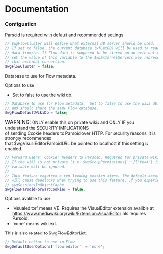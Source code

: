 Documentation
=========

### Configuation

Parsoid is required with default and recommended settings

```php
// $wgFlowCluster will define what external DB server should be used.
// If set to false, the current database (wfGetDB) will be used to read/write
// data from/to. If Flow data is supposed to be stored on an external database,
// set the value of this variable to the $wgExternalServers key representing
// that external connection.
$wgFlowCluster = false;
```

Database to use for Flow metadata.

Options to use

* Set to false to use the wiki db.

```php
// Database to use for Flow metadata.  Set to false to use the wiki db.  Any number of wikis can
// and should share the same Flow database.
$wgFlowDefaultWikiDb = false;
```

<big>WARNING:</big> ONLY enable this on private wikis and ONLY IF you understand the SECURITY IMPLICATIONS <br> of sending Cookie headers to Parsoid over HTTP. For security reasons, it is strongly recommended <br> that $wgVisualEditorParsoidURL be pointed to localhost if this setting is enabled.

```php
// Forward users' Cookie: headers to Parsoid. Required for private wikis (login required to read).
// If the wiki is not private (i.e. $wgGroupPermissions['*']['read'] is true) this configuration
// variable will be ignored.
//
// This feature requires a non-locking session store. The default session store will not work and
// will cause deadlocks when trying to use this feature. If you experience deadlock issues, enable
// $wgSessionsInObjectCache.
$wgFlowParsoidForwardCookies = false;
```

Options avalible to use

* 'visualeditor' means VE. Requires the VisualEditor extension avalible at https://www.mediawiki.org/wiki/Extension:VisualEditor als requires Parsoid.
* 'none' means wikitext.

This is also related to $wgFlowEditorList.

```php
// Default editor to use in Flow
$wgDefaultUserOptions['flow-editor'] = 'none';
```
